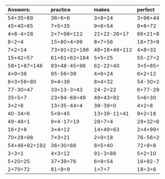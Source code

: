 | Answers: | practice | makes | perfect | ! |
| :--- | :--- | :--- | :--- | :--- |
| 54+35=89 | 36÷6=6 | 3×8=24 | 3+96+44=143 | 68+74+49=191 | 
| 45+40=85 | 7×5=35 | 9×6=54 | 9×8=72 | 70+14=84 | 
| 4×8-4=28 | 2×7+98=112 | 21+22-26=17 | 66+21=87 | 90-9=81 | 
| 8÷2=4 | 15+80+4=99 | 8×7=56 | 18+73=91 | 64÷8=8 | 
| 7×2=14 | 73+91+22=186 | 48+18+46=112 | 4×8=32 | 81+62-86=57 | 
| 15+42=57 | 61+61+62=184 | 5×5=25 | 55-27=28 | 8×8=64 | 
| 58+1+87=146 | 93+48-45=96 | 62-22=40 | 3×5+85=100 | 86+3=89 | 
| 4×9=36 | 95-56=39 | 4×6=24 | 6×2=12 | 3×6=18 | 
| 8×3+56=80 | 9×4=36 | 8×4=32 | 54-30=24 | 15+34=49 | 
| 77-30=47 | 33+13-3=43 | 24-2=22 | 6+77-29=54 | 33+36=69 | 
| 35÷5=7 | 23+94-68=49 | 49+43=92 | 5×6=30 | 4×7=28 | 
| 3×2=6 | 13+35-44=4 | 39-39=0 | 4×2=8 | 22-6=16 | 
| 40-34=6 | 5×9=45 | 13+39-11=41 | 9×2=18 | 8×6=48 | 
| 49-48=1 | 9×4-17=19 | 28÷7=4 | 29+32=61 | 12+64+82=158 | 
| 16÷2=8 | 3×4=12 | 14+49=63 | 2×4+99=107 | 8×3=24 | 
| 70+28=98 | 7×3=21 | 2×9=18 | 76-56=20 | 40+45=85 | 
| 54+46+92=192 | 36+30=66 | 8×5=40 | 72÷9=8 | 89+25-48=66 | 
| 3÷3=1 | 4×3=12 | 91-3=88 | 5×2=10 | 3×6-14=4 | 
| 5+20=25 | 37+39=76 | 6×9=54 | 16+92-75=33 | 12÷2=6 | 
| 2+70=72 | 81÷9=9 | 1×7=7 | 18÷3=6 | 6×5+47=77 | 
